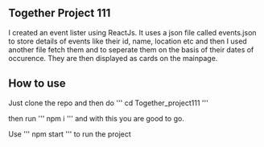 ## Together Project 111

I created an event lister using ReactJs. It uses a json file called events.json to store details of events like their id, name, location etc and then I used another file fetch them and to seperate them on the basis of their dates of occurence. They are then displayed as cards on the mainpage.

## How to use

Just clone the repo and then do 
'''
cd Together_project111
'''

then run 
'''
npm i 
'''
and with this you are good to go.

Use ''' npm start ''' to run the project
